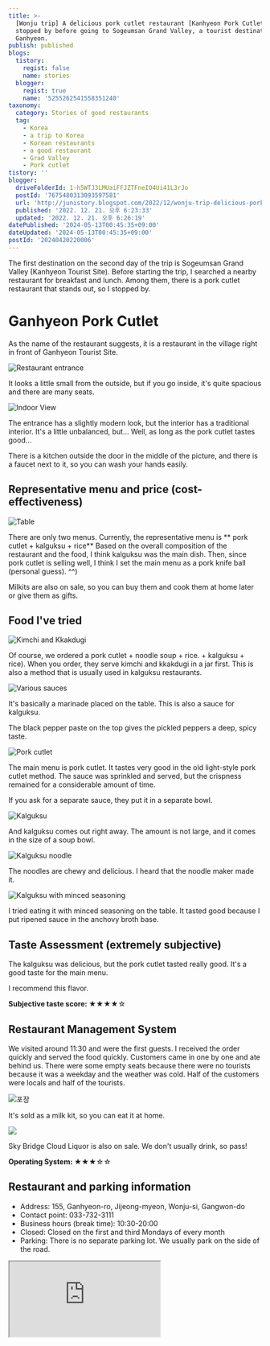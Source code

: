 ```yaml
---
title: >-
  [Wonju trip] A delicious pork cutlet restaurant [Kanhyeon Pork Cutlet] that I
  stopped by before going to Sogeumsan Grand Valley, a tourist destination in
  Ganhyeon.
publish: published
blogs:
  tistory:
    regist: false
    name: stories
  blogger:
    regist: true
    name: '5255262541558351240'
taxonomy:
  category: Stories of good restaurants
  tag:
    - Korea
    - a trip to Korea
    - Korean restaurants
    - a good restaurant
    - Grad Valley
    - Pork cutlet
tistory: ''
blogger:
  driveFolderId: 1-h5WTJ3LMUaiFFJZTFneIO4Ui41L3rJo
  postId: '7675480313093597581'
  url: 'http://junistory.blogspot.com/2022/12/wonju-trip-delicious-pork-cutlet.html'
  published: '2022. 12. 21. 오후 6:23:33'
  updated: '2022. 12. 21. 오후 6:26:19'
datePublished: '2024-05-13T00:45:35+09:00'
dateUpdated: '2024-05-13T00:45:35+09:00'
postId: '20240420220006'
---
```


The first destination on the second day of the trip is Sogeumsan Grand Valley (Kanhyeon Tourist Site). Before starting the trip, I searched a nearby restaurant for breakfast and lunch. Among them, there is a pork cutlet restaurant that stands out, so I stopped by.

# Ganhyeon Pork Cutlet

As the name of the restaurant suggests, it is a restaurant in the village right in front of Ganhyeon Tourist Site.

![Restaurant entrance](./images/njo2_20221216_115531-01.jpeg)

It looks a little small from the outside, but if you go inside, it's quite spacious and there are many seats.

![Indoor View](./images/njo2_20221216_112324-01.jpeg)

The entrance has a slightly modern look, but the interior has a traditional interior. It's a little unbalanced, but... Well, as long as the pork cutlet tastes good...

There is a kitchen outside the door in the middle of the picture, and there is a faucet next to it, so you can wash your hands easily.

## Representative menu and price (cost-effectiveness)

![Table](./images/njo2_20221216_112348-01.jpeg)

There are only two menus. Currently, the representative menu is ** pork cutlet + kalguksu + rice** Based on the overall composition of the restaurant and the food, I think kalguksu was the main dish. Then, since pork cutlet is selling well, I think I set the main menu as a pork knife ball (personal guess). ^^)

Milkits are also on sale, so you can buy them and cook them at home later or give them as gifts.

## Food I've tried

![Kimchi and Kkakdugi](./images/njo2_20221216_112412-01.jpeg)

Of course, we ordered a pork cutlet + noodle soup + rice. + kalguksu + rice). When you order, they serve kimchi and kkakdugi in a jar first. This is also a method that is usually used in kalguksu restaurants.

![Various sauces](./images/njo2_20221216_112539-01.jpeg)

It's basically a marinade placed on the table. This is also a sauce for kalguksu.

The black pepper paste on the top gives the pickled peppers a deep, spicy taste.

![Pork cutlet](./images/njo2_20221216_112755-01.jpeg)

The main menu is pork cutlet. It tastes very good in the old light-style pork cutlet method. The sauce was sprinkled and served, but the crispness remained for a considerable amount of time.

If you ask for a separate sauce, they put it in a separate bowl.

![Kalguksu](./images/njo2_20221216_112840-01.jpeg)

And kalguksu comes out right away. The amount is not large, and it comes in the size of a soup bowl.

![Kalguksu noodle](./images/njo2_20221216_112903-01.jpeg)

The noodles are chewy and delicious. I heard that the noodle maker made it.

![Kalguksu with minced seasoning](./images/njo2_20221216_113135-01.jpeg)

I tried eating it with minced seasoning on the table. It tasted good because I put ripened sauce in the anchovy broth base.

## Taste Assessment (extremely subjective)

The kalguksu was delicious, but the pork cutlet tasted really good. It's a good taste for the main menu.

I recommend this flavor.

<div className='alert alert-info'>
<b>Subjective taste score: </b> ★★★★☆
</div>

## Restaurant Management System

We visited around 11:30 and were the first guests. I received the order quickly and served the food quickly. Customers came in one by one and ate behind us. There were some empty seats because there were no tourists because it was a weekday and the weather was cold. Half of the customers were locals and half of the tourists.

![포장](./images/njo2_20221216_112344-01.jpeg)

It's sold as a milk kit, so you can eat it at home.

![](./images/njo2_20221216_112403-01.jpeg)

Sky Bridge Cloud Liquor is also on sale. We don't usually drink, so pass!

<div className='alert alert-info'>
<b>Operating System: </b> ★★★☆☆
</div>

## Restaurant and parking information

- Address: 155, Ganhyeon-ro, Jijeong-myeon, Wonju-si, Gangwon-do
- Contact point: 033-732-3111
- Business hours (break time): 10:30-20:00
- Closed: Closed on the first and third Mondays of every month
- Parking: There is no separate parking lot. We usually park on the side of the road.

<div className='embed-responsive embed-responsive-16by9'>
<iframe src='https://www.google.com/maps/embed?pb=!1m18!1m12!1m3!1d1885.5736031980014!2d127.83456940971821!3d37.36276549409992!2m3!1f0!2f0!3f0!3m2!1i1024!2i768!4f13.1!3m3!1m2!1s0x3563723bb56933c9%3A0x49cf22798cc56cac!2z6rCE7ZiE64-I6rmM7IqkIOuzuOygkA!5e0!3m2!1sko!2skr!4v1671612934619!5m2!1sko!2skr' className='embed-responsive-item' allowFullScreen></iframe>
</div>
